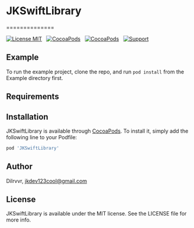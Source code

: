 # JKSwiftLibrary
==============

[![License MIT](https://img.shields.io/badge/license-MIT-green.svg?style=flat)](https://raw.githubusercontent.com/Dilrvvr/JKSwiftLibrary/master/LICENSE) &nbsp;
[![CocoaPods](http://img.shields.io/cocoapods/v/JKSwiftLibrary.svg?style=flat)](https://cocoapods.org/pods/JKSwiftLibrary) &nbsp;
[![CocoaPods](http://img.shields.io/cocoapods/p/JKSwiftLibrary.svg?style=flat)](https://cocoapods.org/pods/JKSwiftLibrary) &nbsp;
[![Support](https://img.shields.io/badge/support-iOS10+-blue.svg?style=flat)](https://www.apple.com/nl/ios/) &nbsp;

## Example

To run the example project, clone the repo, and run `pod install` from the Example directory first.

## Requirements

## Installation

JKSwiftLibrary is available through [CocoaPods](https://cocoapods.org). To install
it, simply add the following line to your Podfile:

```ruby
pod 'JKSwiftLibrary'
```

## Author

Dilrvvr, jkdev123cool@gmail.com

## License

JKSwiftLibrary is available under the MIT license. See the LICENSE file for more info.
